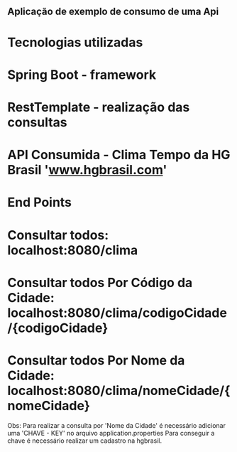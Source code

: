 ## Aplicação de exemplo de consumo de uma Api

# Tecnologias utilizadas

  # Spring Boot - framework
  # RestTemplate - realização das consultas
  # API Consumida - Clima Tempo da HG Brasil 'www.hgbrasil.com'


# End Points

  # Consultar todos: localhost:8080/clima
  # Consultar todos Por Código da Cidade: localhost:8080/clima/codigoCidade/{codigoCidade}
  # Consultar todos Por Nome da Cidade: localhost:8080/clima/nomeCidade/{nomeCidade}

Obs: Para realizar a consulta por 'Nome da Cidade' é necessário adicionar uma 'CHAVE - KEY' no arquivo application.properties
     Para conseguir a chave é necessário realizar um cadastro na hgbrasil.
